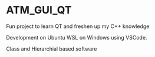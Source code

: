 # ATM_GUI_QT
Fun project to learn QT and freshen up my C++ knowledge

Development on Ubuntu WSL on Windows using VSCode.

Class and Hierarchial based software
